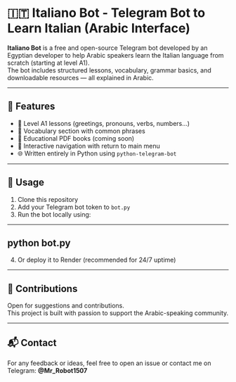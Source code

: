 # 🇮🇹 Italiano Bot - Telegram Bot to Learn Italian (Arabic Interface)

**Italiano Bot** is a free and open-source Telegram bot developed by an Egyptian developer to help Arabic speakers learn the Italian language from scratch (starting at level A1).  
The bot includes structured lessons, vocabulary, grammar basics, and downloadable resources — all explained in Arabic.

---

## 📌 Features

- 📘 Level A1 lessons (greetings, pronouns, verbs, numbers...)
- 🧠 Vocabulary section with common phrases
- 📖 Educational PDF books (coming soon)
- 🔁 Interactive navigation with return to main menu
- 🌐 Written entirely in Python using `python-telegram-bot`

---

## 🚀 Usage

1. Clone this repository
2. Add your Telegram bot token to `bot.py`
3. Run the bot locally using:
---
python bot.py
---
4. Or deploy it to Render (recommended for 24/7 uptime)

---

## 🤝 Contributions

Open for suggestions and contributions.  
This project is built with passion to support the Arabic-speaking community.

---

## 📬 Contact

For any feedback or ideas, feel free to open an issue or contact me on Telegram: **@Mr_Robot1507**
